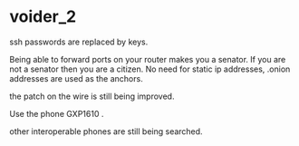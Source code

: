 # voider_2

ssh passwords are replaced by keys.

Being able to forward ports on your router makes you a senator.
If you are not a senator then you are a citizen.
No need for static ip addresses, .onion addresses are used as the 
anchors.

the patch on the wire is still being improved.

Use the phone GXP1610 .

other interoperable phones are still being searched. 

